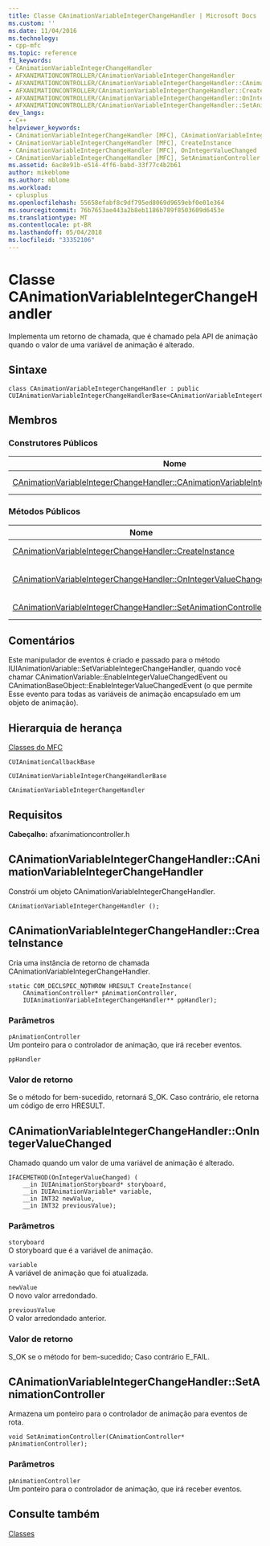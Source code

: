 ```yaml
---
title: Classe CAnimationVariableIntegerChangeHandler | Microsoft Docs
ms.custom: ''
ms.date: 11/04/2016
ms.technology:
- cpp-mfc
ms.topic: reference
f1_keywords:
- CAnimationVariableIntegerChangeHandler
- AFXANIMATIONCONTROLLER/CAnimationVariableIntegerChangeHandler
- AFXANIMATIONCONTROLLER/CAnimationVariableIntegerChangeHandler::CAnimationVariableIntegerChangeHandler
- AFXANIMATIONCONTROLLER/CAnimationVariableIntegerChangeHandler::CreateInstance
- AFXANIMATIONCONTROLLER/CAnimationVariableIntegerChangeHandler::OnIntegerValueChanged
- AFXANIMATIONCONTROLLER/CAnimationVariableIntegerChangeHandler::SetAnimationController
dev_langs:
- C++
helpviewer_keywords:
- CAnimationVariableIntegerChangeHandler [MFC], CAnimationVariableIntegerChangeHandler
- CAnimationVariableIntegerChangeHandler [MFC], CreateInstance
- CAnimationVariableIntegerChangeHandler [MFC], OnIntegerValueChanged
- CAnimationVariableIntegerChangeHandler [MFC], SetAnimationController
ms.assetid: 6ac8e91b-e514-4ff6-babd-33f77c4b2b61
author: mikeblome
ms.author: mblome
ms.workload:
- cplusplus
ms.openlocfilehash: 55658efabf8c9df795ed8069d9659ebf0e01e364
ms.sourcegitcommit: 76b7653ae443a2b8eb1186b789f8503609d6453e
ms.translationtype: MT
ms.contentlocale: pt-BR
ms.lasthandoff: 05/04/2018
ms.locfileid: "33352106"
---
```

# <a name="canimationvariableintegerchangehandler-class"></a>Classe CAnimationVariableIntegerChangeHandler
Implementa um retorno de chamada, que é chamado pela API de animação quando o valor de uma variável de animação é alterado.  
  
## <a name="syntax"></a>Sintaxe  
  
```  
class CAnimationVariableIntegerChangeHandler : public CUIAnimationVariableIntegerChangeHandlerBase<CAnimationVariableIntegerChangeHandler>;  
```  
  
## <a name="members"></a>Membros  
  
### <a name="public-constructors"></a>Construtores Públicos  
  
|Nome|Descrição|  
|----------|-----------------|  
|[CAnimationVariableIntegerChangeHandler::CAnimationVariableIntegerChangeHandler](#canimationvariableintegerchangehandler)|Constrói um objeto `CAnimationVariableIntegerChangeHandler`.|  
  
### <a name="public-methods"></a>Métodos Públicos  
  
|Nome|Descrição|  
|----------|-----------------|  
|[CAnimationVariableIntegerChangeHandler::CreateInstance](#createinstance)|Cria uma instância de `CAnimationVariableIntegerChangeHandler` retorno de chamada.|  
|[CAnimationVariableIntegerChangeHandler::OnIntegerValueChanged](#onintegervaluechanged)|Chamado quando um valor de uma variável de animação é alterado. (Substitui `CUIAnimationVariableIntegerChangeHandlerBase::OnIntegerValueChanged`.)|  
|[CAnimationVariableIntegerChangeHandler::SetAnimationController](#setanimationcontroller)|Armazena um ponteiro para o controlador de animação para eventos de rota.|  
  
## <a name="remarks"></a>Comentários  
 Este manipulador de eventos é criado e passado para o método IUIAnimationVariable::SetVariableIntegerChangeHandler, quando você chamar CAnimationVariable::EnableIntegerValueChangedEvent ou CAnimationBaseObject::EnableIntegerValueChangedEvent (o que permite Esse evento para todas as variáveis de animação encapsulado em um objeto de animação).  
  
## <a name="inheritance-hierarchy"></a>Hierarquia de herança  
 [Classes do MFC](../../mfc/reference/mfc-classes.md)  
  
 `CUIAnimationCallbackBase`  
  
 `CUIAnimationVariableIntegerChangeHandlerBase`  
  
 `CAnimationVariableIntegerChangeHandler`  
  
## <a name="requirements"></a>Requisitos  
 **Cabeçalho:** afxanimationcontroller.h  
  
##  <a name="canimationvariableintegerchangehandler"></a>  CAnimationVariableIntegerChangeHandler::CAnimationVariableIntegerChangeHandler  
 Constrói um objeto CAnimationVariableIntegerChangeHandler.  
  
```  
CAnimationVariableIntegerChangeHandler ();
```  
  
##  <a name="createinstance"></a>  CAnimationVariableIntegerChangeHandler::CreateInstance  
 Cria uma instância de retorno de chamada CAnimationVariableIntegerChangeHandler.  
  
```  
static COM_DECLSPEC_NOTHROW HRESULT CreateInstance(
    CAnimationController* pAnimationController,  
    IUIAnimationVariableIntegerChangeHandler** ppHandler);
```  
  
### <a name="parameters"></a>Parâmetros  
 `pAnimationController`  
 Um ponteiro para o controlador de animação, que irá receber eventos.  
  
 `ppHandler`  
  
### <a name="return-value"></a>Valor de retorno  
 Se o método for bem-sucedido, retornará S_OK. Caso contrário, ele retorna um código de erro HRESULT.  
  
##  <a name="onintegervaluechanged"></a>  CAnimationVariableIntegerChangeHandler::OnIntegerValueChanged  
 Chamado quando um valor de uma variável de animação é alterado.  
  
```  
IFACEMETHOD(OnIntegerValueChanged) (
    __in IUIAnimationStoryboard* storyboard,
    __in IUIAnimationVariable* variable,
    __in INT32 newValue,
    __in INT32 previousValue);
```  
  
### <a name="parameters"></a>Parâmetros  
 `storyboard`  
 O storyboard que é a variável de animação.  
  
 `variable`  
 A variável de animação que foi atualizada.  
  
 `newValue`  
 O novo valor arredondado.  
  
 `previousValue`  
 O valor arredondado anterior.  
  
### <a name="return-value"></a>Valor de retorno  
 S_OK se o método for bem-sucedido; Caso contrário E_FAIL.  
  
##  <a name="setanimationcontroller"></a>  CAnimationVariableIntegerChangeHandler::SetAnimationController  
 Armazena um ponteiro para o controlador de animação para eventos de rota.  
  
```  
void SetAnimationController(CAnimationController* pAnimationController);
```  
  
### <a name="parameters"></a>Parâmetros  
 `pAnimationController`  
 Um ponteiro para o controlador de animação, que irá receber eventos.  
  
## <a name="see-also"></a>Consulte também  
 [Classes](../../mfc/reference/mfc-classes.md)
